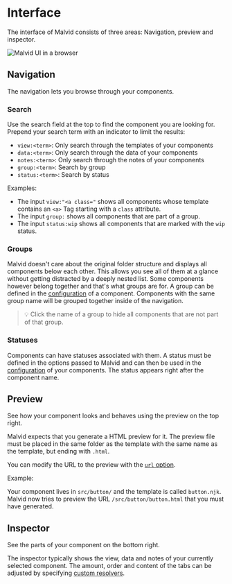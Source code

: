# Interface

The interface of Malvid consists of three areas: Navigation, preview and inspector.

![Malvid UI in a browser](https://s.electerious.com/images/malvid/readme.png)

## Navigation

The navigation lets you browse through your components.

### Search

Use the search field at the top to find the component you are looking for. Prepend your search term with an indicator to limit the results:

- `view:<term>`: Only search through the templates of your components
- `data:<term>`: Only search through the data of your components
- `notes:<term>`: Only search through the notes of your components
- `group:<term>`: Search by group
- `status:<term>`: Search by status

Examples:

- The input `view:"<a class="` shows all components whose template contains an `<a>` Tag starting with a `class` attribute.
- The input `group:` shows all components that are part of a group.
- The input `status:wip` shows all components that are marked with the `wip` status.

### Groups

Malvid doesn't care about the original folder structure and displays all components below each other. This allows you see all of them at a glance without getting distracted by a deeply nested list. Some components however belong together and that's what groups are for. A group can be defined in the [configuration](Components.md#configuration) of a component. Components with the same group name will be grouped together inside of the navigation.

> 💡 Click the name of a group to hide all components that are not part of that group.

### Statuses

Components can have statuses associated with them. A status must be defined in the options passed to Malvid and can then be used in the [configuration](Components.md#configuration) of your components. The status appears right after the component name.

## Preview

See how your component looks and behaves using the preview on the top right.

Malvid expects that you generate a HTML preview for it. The preview file must be placed in the same folder as the template with the same name as the template, but ending with `.html`.

You can modify the URL to the preview with the [`url` option](Options.md#url).

Example:

Your component lives in `src/button/` and the template is called `button.njk`. Malvid now tries to preview the URL `/src/button/button.html` that you must have generated.

## Inspector

See the parts of your component on the bottom right.

The inspector typically shows the view, data and notes of your currently selected component. The amount, order and content of the tabs can be adjusted by specifying [custom resolvers](Options.md#resolvers).